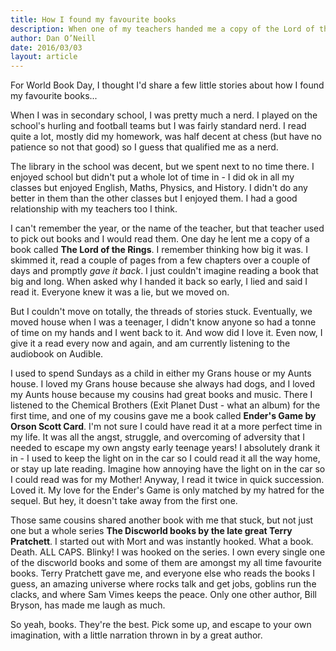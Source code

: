 ```yaml
---
title: How I found my favourite books
description: When one of my teachers handed me a copy of the Lord of the Rings... something happened.
author: Dan O’Neill
date: 2016/03/03
layout: article
---
```


For World Book Day, I thought I'd share a few little stories about how I found my favourite books...

When I was in secondary school, I was pretty much a nerd. I played on the school's hurling and football teams but I was fairly standard nerd. I read quite a lot, mostly did my homework, was half decent at chess (but have no patience so not that good) so I guess that qualified me as a nerd.

The library in the school was decent, but we spent next to no time there. I enjoyed school but didn't put a whole lot of time in - I did ok in all my classes but enjoyed English, Maths, Physics, and History. I didn't do any better in them than the other classes but I enjoyed them. I had a good relationship with my teachers too I think.

I can't remember the year, or the name of the teacher, but that teacher used to pick out books and I would read them. One day he lent me a copy of a book called **The Lord of the Rings**. I remember thinking how big it was. I skimmed it, read a couple of pages from a few chapters over a couple of days and promptly _gave it back_. I just couldn't imagine reading a book that big and long. When asked why I handed it back so early, I lied and said I read it. Everyone knew it was a lie, but we moved on.

But I couldn't move on totally, the threads of stories stuck. Eventually, we moved house when I was a teenager, I didn't know anyone so had a tonne of time on my hands and I went back to it. And wow did I love it. Even now, I give it a read every now and again, and am currently listening to the audiobook on Audible.

I used to spend Sundays as a child in either my Grans house or my Aunts house. I loved my Grans house because she always had dogs, and I loved my Aunts house because my cousins had great books and music. There I listened to the Chemical Brothers (Exit Planet Dust - what an album) for the first time, and one of my cousins gave me a book called **Ender's Game by Orson Scott Card**. I'm not sure I could have read it at a more perfect time in my life. It was all the angst, struggle, and overcoming of adversity that I needed to escape my own angsty early teenage years! I absolutely drank it in - I used to keep the light on in the car so I could read it all the way home, or stay up late reading. Imagine how annoying have the light on in the car so I could read was for my Mother! Anyway, I read it twice in quick succession. Loved it. My love for the Ender's Game is only matched by my hatred for the sequel. But hey, it doesn't take away from the first one.

Those same cousins shared another book with me that stuck, but not just one but a whole series **The Discworld books by the late great Terry Pratchett**. I started out with Mort and was instantly hooked. What a book. Death. ALL CAPS. Blinky! I was hooked on the series. I own every single one of the discworld books and some of them are amongst my all time favourite books. Terry Pratchett gave me, and everyone else who reads the books I guess, an amazing universe where rocks talk and get jobs, goblins run the clacks, and where Sam Vimes keeps the peace. Only one other author, Bill Bryson, has made me laugh as much.

So yeah, books. They're the best. Pick some up, and escape to your own imagination, with a little narration thrown in by a great author.
